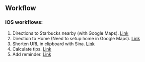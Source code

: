 ## Workflow

### iOS workflows:
1. Directions to Starbucks nearby (with Google Maps). [Link](https://workflow.is/workflows/b6e8893c77b748078ff5c0e79716c28a)
2. Direction to Home (Need to setup home in Google Maps). [Link](https://workflow.is/workflows/4e3c3c56a3eb4d658a693efa578e6fb3)
3. Shorten URL in clipboard with Sina. [Link](https://workflow.is/workflows/36f44c8d70834739a8c9436ab5eed558)
4. Calculate tips. [Link](https://workflow.is/workflows/b97b2f95cc0c4576a3c80c2143206480)
5. Add reminder. [Link](https://workflow.is/workflows/2de49919991f4471aec03738c68a9183)